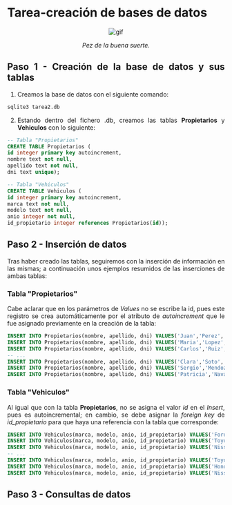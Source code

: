 # Tarea-creación de bases de datos

<div align=justify>

<div align=center>
    
![gif](https://www.gifmaniacos.es/wp-content/uploads/2019/04/peces-gif-gifmaniacos.es-15.gif)

*Pez de la buena suerte.*

</div>

## Paso 1 - Creación de la base de datos y sus tablas

1. Creamos la base de datos con el siguiente comando:
```sh
sqlite3 tarea2.db
```

2. Estando dentro del fichero .db, creamos las tablas **Propietarios** y **Vehiculos** con lo siguiente:
```sql
-- Tabla "Propietarios"
CREATE TABLE Propietarios (
id integer primary key autoincrement,
nombre text not null,
apellido text not null,
dni text unique);

-- Tabla "Vehiculos"
CREATE TABLE Vehiculos (
id integer primary key autoincrement,
marca text not null,
modelo text not null,
anio integer not null,
id_propietario integer references Propietarios(id));
```

## Paso 2 - Inserción de datos

Tras haber creado las tablas, seguiremos con la inserción de información en las mismas; a continuación unos ejemplos resumidos de las inserciones de ambas tablas:

### Tabla "Propietarios"

Cabe aclarar que en los parámetros de *Values* no se escribe la id, pues este registro se crea automáticamente por el atributo de *autoincrement* que le fue asignado previamente en la creación de la tabla:

```sql
INSERT INTO Propietarios(nombre, apellido, dni) VALUES('Juan','Perez','12345678A');         -- # 1
INSERT INTO Propietarios(nombre, apellido, dni) VALUES('Maria','Lopez','87654321B');        -- # 2
INSERT INTO Propietarios(nombre, apellido, dni) VALUES('Carlos','Ruiz','11111111C');        -- # 3
-- ...
INSERT INTO Propietarios(nombre, apellido, dni) VALUES('Clara','Soto','16161616R');         -- # 18
INSERT INTO Propietarios(nombre, apellido, dni) VALUES('Sergio','Mendoza','17171717S');     -- # 19
INSERT INTO Propietarios(nombre, apellido, dni) VALUES('Patricia','Navarro','18181818T');   -- # 20
```

### Tabla "Vehiculos"

Al igual que con la tabla **Propietarios**, no se asigna el valor *id* en el *Insert*, pues es autoincremental; en cambio, se debe asignar la *foreign key* de *id_propietario* para que haya una referencia con la tabla que corresponde:

```sql
INSERT INTO Vehiculos(marca, modelo, anio, id_propietario) VALUES('Ford','Fiesta',2019,1);
INSERT INTO Vehiculos(marca, modelo, anio, id_propietario) VALUES('Toyota','Corolla',2018,2);
INSERT INTO Vehiculos(marca, modelo, anio, id_propietario) VALUES('Nissan','Sentra',2020,3);
-- ...
INSERT INTO Vehiculos(marca, modelo, anio, id_propietario) VALUES('Toyota','Highlander',2020,18);
INSERT INTO Vehiculos(marca, modelo, anio, id_propietario) VALUES('Honda','Odyssey',2016,19);
INSERT INTO Vehiculos(marca, modelo, anio, id_propietario) VALUES('Nissan','Murano',2019,20);
```

## Paso 3 - Consultas de datos

</div>